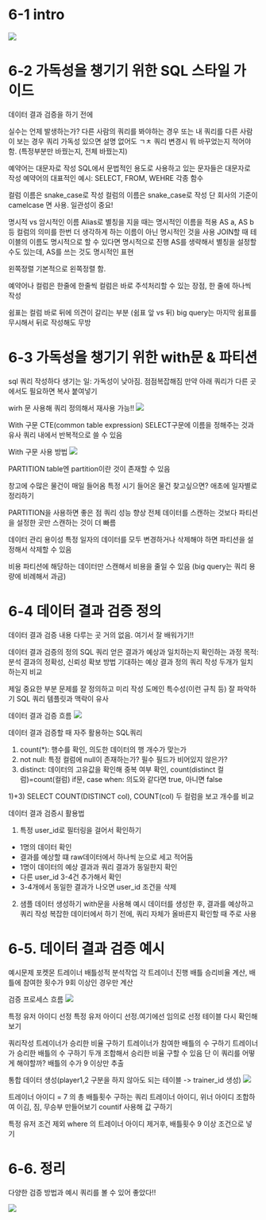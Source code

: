 # 6-1 intro
![](images/week6_01.png)

# 6-2 가독성을 챙기기 위한 SQL 스타일 가이드
데이터 결과 검증을 하기 전에

실수는 언제 발생하는가?
다른 사람의 쿼리를 봐야하는 경우 또는 내 쿼리를 다른 사람이 보는 경우
쿼리 가독성 있으면 설명 없어도 ㄱㅊ
쿼리 변경시 뭐 바꾸었는지 적어야 함. (특정부분만 바꿨는지, 전체 바꿨는지)

예약어는 대문자로 작성
SQL에서 문법적인 용도로 사용하고 있는 문자들은 대문자로 작성
예약어의 대표적인 예시: SELECT, FROM, WEHRE 각종 함수

컬럼 이름은 snake_case로 작성
컬럼의 이름은 snake_case로 작성
단 회사의 기준이 camelcase 면 사용. 일관성이 중요!

명시적 vs 암시적인 이름
Alias로 별칭을 지을 때는 명시적인 이름을 적용
AS a, AS b 등 컬럼의 의미를 한번 더 생각하게 하는 이름이 아닌 명시적인 것을 사용
JOIN할 때 테이블의 이름도 명시적으로 할 수 있다면 명시적으로 진행
AS를 생략해서 별칭을 설정할 수도 있는데, AS를 쓰는 것도 명시적인 표현

왼쪽정렬
기본적으로 왼쪽정렬 함.

예약어나 컬럼은 한줄에 한줄씩
컬럼은 바로 주석처리할 수 있는 장점, 한 줄에 하나씩 작성

쉼표는 컬럼 바로 뒤에
의견이 갈리는 부분 (쉼표 앞 vs 뒤)
big query는 마지막 쉼표를 무시해서 뒤로 작성해도 무방

# 6-3 가독성을 챙기기 위한 with문 & 파티션

sql 쿼리 작성하다 생기는 일: 가독성이 낮아짐. 점점복잡해짐
만약 아래 쿼리가 다른 곳에서도 필요하면 복사 붙여넣기

wirh 문 사용해 쿼리 정의해서 재사용 가능!!
![](images/week6_02.png)

With 구문
CTE(common table expression)
SELECT구문에 이름을 정해주는 것과 유사
쿼리 내에서 반복적으로 쓸 수 있음

With 구문 사용 방법
![](images/week6_03.png)

PARTITION
table엔 partition이란 것이 존재할 수 있음

창고에 수많은 물건이 매일 들어옴
특정 시기 들어온 물건 찾고싶으면?
애초에 일자별로 정리하기

PARTITION을 사용하면 좋은 점
쿼리 성능 향상
전체 데이터를 스캔하는 것보다 파티션을 설정한 곳만 스캔하는 것이 더 빠름

데이터 관리 용이성
특정 일자의 데이터를 모두 변경하거나 삭제해야 하면 파티션을 설정해서 삭제할 수 있음

비용
파티션에 해당하는 데이터만 스캔해서 비용을 줄일 수 있음
(big query는 쿼리 용량에 비례해서 과금)

# 6-4 데이터 결과 검증 정의
데이터 결과 검증 내용 다루는 곳 거의 없음. 여기서 잘 배워가기!!

데이터 결과 검증의 정의
SQL 쿼리 얻은 결과가 예상과 일치하는지 확인하는 과정
목적: 분석 결과의 정확성, 신뢰성 확보
방법
기대하는 예상 결과 정의
쿼리 작성
두개가 일치하는지 비교

제일 중요한 부분
문제를 잘 정의하고 미리 작성
도메인 특수성(이런 규칙 등) 잘 파악하기
SQL 쿼리 템플릿과 맥락이 유사

데이터 결과 검증 흐름
![](images/week6_04.png)

데이터 결과 검증할 때 자주 활용하는 SQL쿼리

1) count(*): 행수를 확인, 의도한 데이터의 행 개수가 맞는가
2) not null: 특정 컬럼에 null이 존재하는가? 필수 필드가 비어있지 않은가?
3) distinct: 데이터의 고유값을 확인해 중복 여부 확인, count(distinct 컬럼)=count(컬럼)
if문, case when: 의도와 같다면 true, 아니면 false

1)+3) SELECT COUNT(DISTINCT col), COUNT(col) 두 컬럼을 보고 개수를 비교

데이터 결과 검증시 활용법
1) 특정 user_id로 필터링을 걸어서 확인하기
- 1명의 데이터 확인
- 결과를 예상할 떄 raw데이터에서 하나씩 눈으로 세고 적어둠
- 1명이 데이터의 예상 결과과 쿼리 결과가 동일한지 확인
- 다른 user_id 3-4건 추가해서 확인
- 3-4개에서 동일한 결과가 나오면 user_id 조건을 삭제

2) 샘플 데이터 생성하기
with문을 사용해 예시 데이터를 생성한 후, 결과를 예상하고 쿼리 작성
복잡한 데이터에서 하기 전에, 쿼리 자체가 올바른지 확인할 때 주로 사용

# 6-5. 데이터 결과 검증 예시

예시문제
포켓몬 트레이너 배틀성적 분석작업
각 트레이너 진행 배틀 승리비율 계산, 배틀에 참여한 횟수가 9회 이상인 경우만 계산

검증 프로세스 흐름
![](images/week6_05.png)

특정 유저 아이디 선정
특정 유저 아이디 선정.여기에선 임의로 선정
테이블 다시 확인해보기

쿼리작성
트레이너가 승리한 비율 구하기
트레이너가 참여한 배틀의 수 구하기
트레이너가 승리한 배틀의 수 구하기
두개 조합해서 승리한 비율 구할 수 있음
단 이 쿼리를 어떻게 해야할까?
배틀의 수가 9 이상만 추출

통합 데이터 생성(player1,2 구분을 하지 않아도 되는 테이블 -> trainer_id 생성)
![](images/week6_06.png)

트레이너 아이디 = 7 의 총 배틀횟수 구하는 쿼리
트레이너 아이디, 위너 아이디 조합하여 이김, 짐, 무승부 만들어보기
countif 사용해 값 구하기

특정 유저 조건 제외
where 의 트레이너 아이디 제거후, 배틀횟수 9 이상 조건으로 넣기

# 6-6. 정리
다양한 검증 방법과 예시 쿼리를 볼 수 있어 좋았다!!

![](images/week6_07.png)